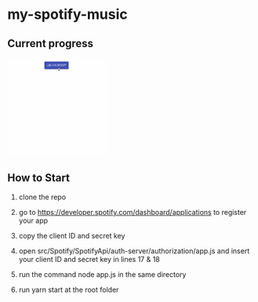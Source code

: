 # my-spotify-music

## Current progress

<img src="src/assets/10.30.2018-4.gif" width="200" height="200" >

## How to Start

1. clone the repo

2) go to https://developer.spotify.com/dashboard/applications to register your app

3) copy the client ID and secret key

4) open src/Spotify/SpotifyApi/auth-server/authorization/app.js and insert your client ID and secret key in lines 17 & 18

5) run the command node app.js in the same directory

6) run yarn start at the root folder
